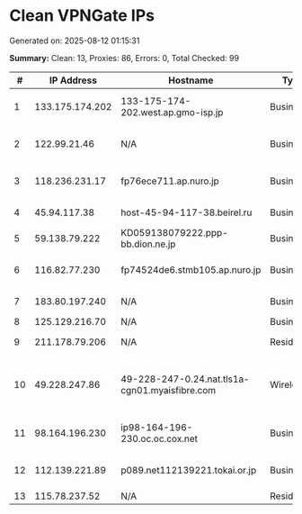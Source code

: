 # Clean VPNGate IPs
Generated on: 2025-08-12 01:15:31

**Summary:** Clean: 13, Proxies: 86, Errors: 0, Total Checked: 99

| # | IP Address | Hostname | Type | Country | Provider |
|---|------------|----------|------|---------|----------|
| 1 | 133.175.174.202 | 133-175-174-202.west.ap.gmo-isp.jp | Business | JP | ARTERIA Networks Corporation |
| 2 | 122.99.21.46 | N/A | Business | TW | Hoshin Multimedia Center Inc. |
| 3 | 118.236.231.17 | fp76ece711.ap.nuro.jp | Business | JP | Sony Network Communications Inc. |
| 4 | 45.94.117.38 | host-45-94-117-38.beirel.ru | Business | RU | Beirel Telecom LLC |
| 5 | 59.138.79.222 | KD059138079222.ppp-bb.dion.ne.jp | Business | JP | KDDI CORPORATION |
| 6 | 116.82.77.230 | fp74524de6.stmb105.ap.nuro.jp | Business | JP | Sony Network Communications Inc. |
| 7 | 183.80.197.240 | N/A | Business | VN | FPT Telecom Company |
| 8 | 125.129.216.70 | N/A | Business | KR | Korea Telecom |
| 9 | 211.178.79.206 | N/A | Residential | KR | SK Broadband Co Ltd |
| 10 | 49.228.247.86 | 49-228-247-0.24.nat.tls1a-cgn01.myaisfibre.com | Wireless | TH | ADVANCED WIRELESS NETWORK COMPANY LIMITED |
| 11 | 98.164.196.230 | ip98-164-196-230.oc.oc.cox.net | Business | US | Cox Communications Inc. |
| 12 | 112.139.221.89 | p089.net112139221.tokai.or.jp | Business | JP | TOKAI Communications Corporation |
| 13 | 115.78.237.52 | N/A | Residential | VN | Viettel Group |
